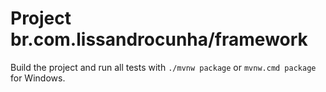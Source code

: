 # Project br.com.lissandrocunha/framework

Build the project and run all tests with `./mvnw package` or `mvnw.cmd package` for Windows.
